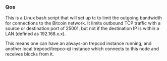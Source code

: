 ### Qos ###

This is a Linux bash script that will set up tc to limit the outgoing bandwidth for connections to the Bitcoin network. It limits outbound TCP traffic with a source or destination port of 25001, but not if the destination IP is within a LAN (defined as 192.168.x.x).

This means one can have an always-on trepcod instance running, and another local trepcod/trepco-qt instance which connects to this node and receives blocks from it.
